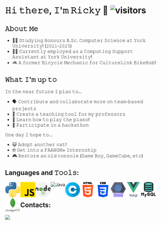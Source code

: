 # 𝙷𝚒 𝚝𝚑𝚎𝚛𝚎, 𝙸'𝚖 𝚁𝚒𝚌𝚔𝚢 </strong> 👋 ![visitors](https://visitor-badge.glitch.me/badge?page_id=Rickie457&left_color=black&right_color=blue) 
<!-- <img src="./img/cherry.gif" align="right" height=250vh/ width=70%> -->

## 𝙰𝚋𝚘𝚞𝚝 𝙼𝚎
  - 🧑‍🎓 𝚂𝚝𝚞𝚍𝚢𝚒𝚗𝚐 𝙷𝚘𝚗𝚘𝚞𝚛𝚜 𝙱.𝚂𝚌. 𝙲𝚘𝚖𝚙𝚞𝚝𝚎𝚛 𝚂𝚌𝚒𝚎𝚗𝚌𝚎 𝚊𝚝 𝚈𝚘𝚛𝚔 𝚄𝚗𝚒𝚟𝚎𝚛𝚜𝚒𝚝𝚢! (𝟸𝟶𝟸𝟷-𝟸𝟶𝟸𝟻)
  - 🧑‍💻 𝙲𝚞𝚛𝚛𝚎𝚗𝚝𝚕𝚢 𝚎𝚖𝚙𝚕𝚘𝚢𝚎𝚍 𝚊𝚜 𝚊 𝙲𝚘𝚖𝚙𝚞𝚝𝚒𝚗𝚐 𝚂𝚞𝚙𝚙𝚘𝚛𝚝 𝙰𝚜𝚜𝚒𝚜𝚝𝚊𝚗𝚝 𝚊𝚝 𝚈𝚘𝚛𝚔 𝚄𝚗𝚒𝚟𝚎𝚛𝚜𝚒𝚝𝚢!
  - 🚲 𝙰 𝚏𝚘𝚛𝚖𝚎𝚛 𝙱𝚒𝚌𝚢𝚌𝚕𝚎 𝙼𝚎𝚌𝚑𝚊𝚗𝚒𝚌 𝚏𝚘𝚛 𝙲𝚞𝚕𝚝𝚞𝚛𝚎𝙻𝚒𝚗𝚔 𝙱𝚒𝚔𝚎𝙷𝚞𝚋!

## 𝚆𝚑𝚊𝚝 𝙸'𝚖 𝚞𝚙 𝚝𝚘 
𝙸𝚗 𝚝𝚑𝚎 𝚗𝚎𝚊𝚛 𝚏𝚞𝚝𝚞𝚛𝚎 𝙸 𝚙𝚕𝚊𝚗 𝚝𝚘...
  - 🗣️ 𝙲𝚘𝚗𝚝𝚛𝚒𝚋𝚞𝚝𝚎 𝚊𝚗𝚍 𝚌𝚘𝚕𝚕𝚊𝚋𝚘𝚛𝚊𝚝𝚎 𝚖𝚘𝚛𝚎 𝚘𝚗 𝚝𝚎𝚊𝚖-𝚋𝚊𝚜𝚎𝚍 𝚙𝚛𝚘𝚓𝚎𝚌𝚝𝚜
  - 👀 𝙲𝚛𝚎𝚊𝚝𝚎 𝚊 𝚝𝚎𝚊𝚌𝚑𝚒𝚗𝚐 𝚝𝚘𝚘𝚕 𝚏𝚘𝚛 𝚖𝚢 𝚙𝚛𝚘𝚏𝚎𝚜𝚜𝚘𝚛𝚜
  - 🎹 𝙻𝚎𝚊𝚛𝚗 𝚑𝚘𝚠 𝚝𝚘 𝚙𝚕𝚊𝚢 𝚝𝚑𝚎 𝚙𝚒𝚊𝚗𝚘!
  - 👥 𝙿𝚊𝚛𝚝𝚒𝚌𝚒𝚙𝚊𝚝𝚎 𝚒𝚗 𝚊 𝚑𝚊𝚌𝚔𝚊𝚝𝚑𝚘𝚗

𝙾𝚗𝚎 𝚍𝚊𝚢 𝙸 𝚑𝚘𝚙𝚎 𝚝𝚘... 
  - 😺 𝙰𝚍𝚘𝚙𝚝 𝚊𝚗𝚘𝚝𝚑𝚎𝚛 𝚌𝚊𝚝!
  - 🤓 𝙶𝚎𝚝 𝚒𝚗𝚝𝚘 𝚊 𝙵𝙰𝙰𝙽𝙶𝙼+ 𝙸𝚗𝚝𝚎𝚛𝚗𝚜𝚑𝚒𝚙
  - 🎮 𝚁𝚎𝚜𝚝𝚘𝚛𝚎 𝚊𝚗 𝚘𝚕𝚍 𝚌𝚘𝚗𝚜𝚘𝚕𝚎 (𝙶𝚊𝚖𝚎 𝙱𝚘𝚢, 𝙶𝚊𝚖𝚎𝙲𝚞𝚋𝚎, 𝚎𝚝𝚌)

## Languages and 𝚃𝚘𝚘𝚕𝚜:

<img src="./img/python.png" height="50px" align="left" alt="Python.js"/>  
<img src="./img/js.png" height="50px" align="left" alt="JavaScript.js"/>  
<img src="./img/nodejs.png" height="50px" align="left" alt="Node.js"/>
<img src="./img/java-icon.jpg" height="50px" align="left" alt="Java"/>
<img src="./img/letter-c.png" height="50px" align="left" alt="C Language"/> 
<img src="./img/html-5.png" height="50px" align="left" alt="HTML5.js"/>
<img src="./img/css-3.png" height="50px" align="left" alt="CSS3.js"/>
<img src="./img/react.png" height="50px" align="left" alt="React.js"/> 
<img src="./img/vuejs.png" height="50px" align="left" alt="Vue.js"/> 
<img src="./img/mysql.png" height="50px" align="left" alt="MySQL"/> 
<img src="./img/mongodb.png" height="50px" align="left" alt="MongoDB"/> 
<br/><br/>

## Contacts:

[<img src="./img/linkedin-logo.png" height="40em" align="center"/>](https://www.linkedin.com/in/ricky-tran-b6938a22b/)
